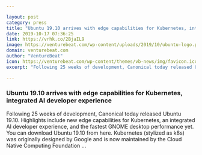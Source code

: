 ```yaml
---

layout: post
category: press
title: "Ubuntu 19.10 arrives with edge capabilities for Kubernetes, integrated AI developer experience"
date: 2019-10-17 07:36:25
link: https://vrhk.co/2BjaIL9
image: https://venturebeat.com/wp-content/uploads/2019/10/ubuntu-logo.png?w=1200&strip=all
domain: venturebeat.com
author: "VentureBeat"
icon: https://venturebeat.com/wp-content/themes/vb-news/img/favicon.ico
excerpt: "Following 25 weeks of development, Canonical today released Ubuntu 19.10. Highlights include new edge capabilities for Kubernetes, an integrated AI developer experience, and the fastest GNOME desktop performance yet. You can download Ubuntu 19.10 from here. Kubernetes (stylized as k8s) was originally designed by Google and is now maintained by the Cloud Native Computing Foundation …"

---
```


### Ubuntu 19.10 arrives with edge capabilities for Kubernetes, integrated AI developer experience

Following 25 weeks of development, Canonical today released Ubuntu 19.10. Highlights include new edge capabilities for Kubernetes, an integrated AI developer experience, and the fastest GNOME desktop performance yet. You can download Ubuntu 19.10 from here. Kubernetes (stylized as k8s) was originally designed by Google and is now maintained by the Cloud Native Computing Foundation …